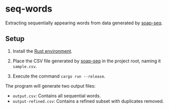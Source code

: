 # seq-words

Extracting sequentially appearing words from data generated by [soap-seq](../soap-seq).

## Setup

1. Install the [Rust environment](https://rustup.rs/).

2. Place the CSV file generated by [soap-seq](../soap-seq) in the project root, naming it `sample.csv`.

3. Execute the command `cargo run --release`.

The program will generate two output files:
- `output.csv`: Contains all sequential words.
- `output-refined.csv`: Contains a refined subset with duplicates removed.
